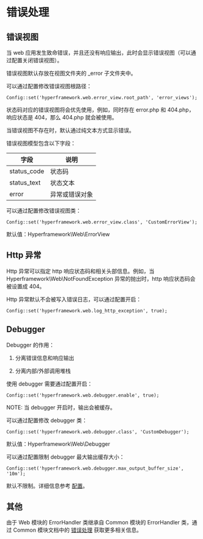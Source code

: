 # 错误处理
## 错误视图
当 web 应用发生致命错误，并且还没有响应输出，此时会显示错误视图（可以通过配置关闭错误视图）。

错误视图默认存放在视图文件夹的 _error 子文件夹中。

可以通过配置修改错误视图根路径：
```.php
Config::set('hyperframework.web.error_view.root_path', 'error_views');
```

状态码对应的错误视图将会优先使用，例如，同时存在 error.php 和 404.php，响应状态是 404，那么 404.php 就会被使用。

当错误视图不存在时，默认通过纯文本方式显示错误。

错误视图模型包含以下字段：

|    字段     |       说明     |
| ----------- | -------------- |
| status_code | 状态码         |
| status_text | 状态文本       |
| error       | 异常或错误对象 |

可以通过配置修改错误视图类：
```.php
Config::set('hyperframework.web.error_view.class', 'CustomErrorView');
```
默认值：Hyperframework\Web\ErrorView

## Http 异常
Http 异常可以指定 http 响应状态码和相关头部信息。例如，当 Hyperframework\Web\NotFoundException 异常的抛出时，http 响应状态码会被设置成 404。

Http 异常默认不会被写入错误日志，可以通过配置开启：
```.php
Config::set('hyperframework.web.log_http_exception', true);
```

## Debugger
Debugger 的作用：

1. 分离错误信息和响应输出

2. 分离内部/外部调用堆栈

使用 debugger 需要通过配置开启：
```.php
Config::set('hyperframework.web.debugger.enable', true);
```

NOTE: 当 debugger 开启时，输出会被缓存。

可以通过配置修改 debugger 类：
```.php
Config::set('hyperframework.web.debugger.class', 'CustomDebugger');
```
默认值：Hyperframework\Web\Debugger

可以通过配置限制 debugger 最大输出缓存大小：
```.php
Config::set('hyperframework.web.debugger.max_output_buffer_size', '10m');
```
默认不限制。详细信息参考 [配置](configuration)。

## 其他
由于 Web 模块的 ErrorHandler 类继承自 Common 模块的 ErrorHandler 类，通过 Common 模块文档中的 [错误处理](/cn/manual/common/error_handling) 获取更多相关信息。
